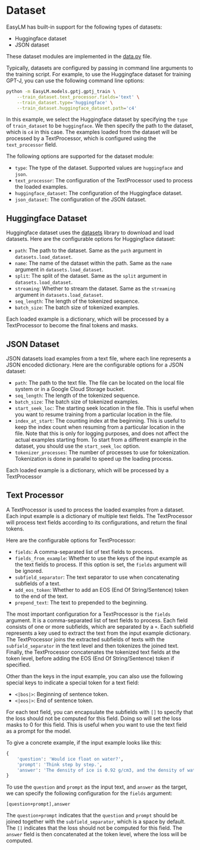 # Dataset
EasyLM has built-in support for the following types of datasets:
* Huggingface dataset
* JSON dataset

These dataset modules are implemented in the [data.py](/EasyLM/data.py) file.

Typically, datasets are configured by passing in command line arguments to the
training script. For example, to use the Huggingface dataset for training GPT-J,
you can use the following command line options:

```bash
python -m EasyLM.models.gptj.gptj_train \
    --train_dataset.text_processor.fields='text' \
    --train_dataset.type='huggingface' \
    --train_dataset.huggingface_dataset.path='c4'
```

In this example, we select the Huggingface dataset by specifying the `type` of
`train_dataset` to be `huggingface`. We then specify the path to the dataset,
which is `c4` in this case. The examples loaded from the dataset will be processed
by a TextProcessor, which is configured using the `text_processor` field.

The following options are supported for the dataset module:
* `type`: The type of the dataset. Supported values are `huggingface` and `json`.
* `text_processor`: The configuration of the TextProcessor used to process the
  loaded examples.
* `huggingface_dataset`: The configuration of the Huggingface dataset.
* `json_dataset`: The configuration of the JSON dataset.


## Huggingface Dataset
Huggingface dataset uses the [datasets](https://huggingface.co/docs/datasets/index)
library to download and load datasets. Here are the configurable options for
Huggingface dataset:
* `path`: The path to the dataset. Same as the `path` argument in
  `datasets.load_dataset`.
* `name`: The name of the dataset within the path. Same as the `name` argument in
  `datasets.load_dataset`.
* `split`: The split of the dataset. Same as the `split` argument in
  `datasets.load_dataset`.
*  `streaming`: Whether to stream the dataset. Same as the `streaming` argument
   in `datasets.load_dataset`.
* `seq_length`: The length of the tokenized sequence.
* `batch_size`: The batch size of tokenized examples.

Each loaded example is a dictionary, which will be processed by a TextProcessor
to become the final tokens and masks.


## JSON Dataset
JSON datasets load examples from a text file, where each line represents a
JSON encoded dictionary. Here are the configurable options for a JSON dataset:
* `path`: The path to the text file. The file can be located on the local file system
  or in a Google Cloud Storage bucket.
* `seq_length`: The length of the tokenized sequence.
* `batch_size`: The batch size of tokenized examples.
* `start_seek_loc`: The starting seek location in the file. This is useful when
  you want to resume training from a particular location in the file.
* `index_at_start`: The counting index at the beginning. This is useful to
  keep the index count when resuming from a particular location in the file.
  Note that this is only for logging purposes, and does not affect the actual
  examples starting from. To start from a different example in the dataset,
  you should use the `start_seek_loc` option.
* `tokenizer_processes`: The number of processes to use for tokenization.
  Tokenization is done in parallel to speed up the loading process.


Each loaded example is a dictionary, which will be processed by a TextProcessor


## Text Processor
A TextProcessor is used to process the loaded examples from a dataset. Each
input example is a dictionary of multiple text fields. The TextProcessor will
process text fields according to its configurations, and return the final tokens.

Here are the configurable options for TextProcessor:
* `fields`: A comma-separated list of text fields to process.
* `fields_from_example`: Whether to use the keys of the input example as the
  text fields to process. If this option is set, the `fields` argument will
  be ignored.
* `subfield_separator`: The text separator to use when concatenating subfields
  of a text.
* `add_eos_token`: Whether to add an EOS (End Of String/Sentence) token to the end of the text.
* `prepend_text`: The text to prepended to the beginning.

The most important configuration for a TextProcessor is the `fields` argument. It
is a comma-separated list of text fields to process. Each field consists of one
or more subfields, which are separated by a `+`. Each subfield represents a key
used to extract the text from the input example dictionary. The TextProcessor
joins the extracted subfields of texts with the `subfield_separator` in the text
level and then tokenizes the joined text. Finally, the TextProcessor concatenates
the tokenized text fields at the token level, before adding the EOS (End Of String/Sentence) token if specified.

Other than the keys in the input example, you can also use the following special
keys to indicate a special token for a text field:
* `<|bos|>`: Beginning of sentence token.
* `<|eos|>`: End of sentence token.

For each text field, you can encapsulate the subfields with `[]` to specify that
the loss should not be computed for this field. Doing so will set the loss
masks to 0 for this field. This is useful when you want to use the text field
as a prompt for the model.


To give a concrete example, if the input example looks like this:
```python
{
    'question': 'Would ice float on water?',
    'prompt': 'Think step by step.',
    'answer': 'The density of ice is 0.92 g/cm3, and the density of water is 1.0 g/cm3. So ice will float on water.',
}
```
To use the `question` and `prompt` as the input text, and `answer` as the target,
we can specify the following configuration for the `fields` argument:
```
[question+prompt],answer
```

The `question+prompt` indicates that the `question` and `prompt` should be joined
together with the `subfield_separator`, which is a space by default. The `[]`
indicates that the loss should not be computed for this field. The `answer` field
is then concatenated at the token level, where the loss will be computed.


